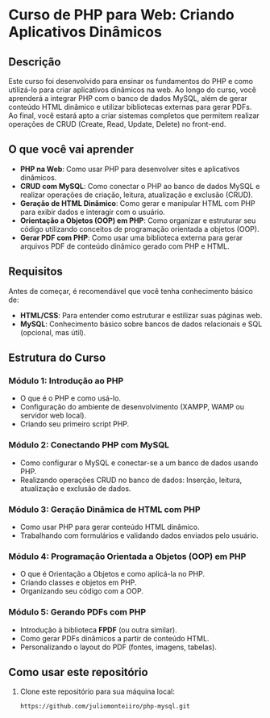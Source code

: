 # Curso de PHP para Web: Criando Aplicativos Dinâmicos

## Descrição

Este curso foi desenvolvido para ensinar os fundamentos do PHP e como utilizá-lo para criar aplicativos dinâmicos na web. Ao longo do curso, você aprenderá a integrar PHP com o banco de dados MySQL, além de gerar conteúdo HTML dinâmico e utilizar bibliotecas externas para gerar PDFs. Ao final, você estará apto a criar sistemas completos que permitem realizar operações de CRUD (Create, Read, Update, Delete) no front-end.

## O que você vai aprender

- **PHP na Web**: Como usar PHP para desenvolver sites e aplicativos dinâmicos.
- **CRUD com MySQL**: Como conectar o PHP ao banco de dados MySQL e realizar operações de criação, leitura, atualização e exclusão (CRUD).
- **Geração de HTML Dinâmico**: Como gerar e manipular HTML com PHP para exibir dados e interagir com o usuário.
- **Orientação a Objetos (OOP) em PHP**: Como organizar e estruturar seu código utilizando conceitos de programação orientada a objetos (OOP).
- **Gerar PDF com PHP**: Como usar uma biblioteca externa para gerar arquivos PDF de conteúdo dinâmico gerado com PHP e HTML.

## Requisitos

Antes de começar, é recomendável que você tenha conhecimento básico de:

- **HTML/CSS**: Para entender como estruturar e estilizar suas páginas web.
- **MySQL**: Conhecimento básico sobre bancos de dados relacionais e SQL (opcional, mas útil).

## Estrutura do Curso

### Módulo 1: Introdução ao PHP
- O que é o PHP e como usá-lo.
- Configuração do ambiente de desenvolvimento (XAMPP, WAMP ou servidor web local).
- Criando seu primeiro script PHP.

### Módulo 2: Conectando PHP com MySQL
- Como configurar o MySQL e conectar-se a um banco de dados usando PHP.
- Realizando operações CRUD no banco de dados: Inserção, leitura, atualização e exclusão de dados.
  
### Módulo 3: Geração Dinâmica de HTML com PHP
- Como usar PHP para gerar conteúdo HTML dinâmico.
- Trabalhando com formulários e validando dados enviados pelo usuário.

### Módulo 4: Programação Orientada a Objetos (OOP) em PHP
- O que é Orientação a Objetos e como aplicá-la no PHP.
- Criando classes e objetos em PHP.
- Organizando seu código com a OOP.

### Módulo 5: Gerando PDFs com PHP
- Introdução à biblioteca **FPDF** (ou outra similar).
- Como gerar PDFs dinâmicos a partir de conteúdo HTML.
- Personalizando o layout do PDF (fontes, imagens, tabelas).

## Como usar este repositório

1. Clone este repositório para sua máquina local:
   ```bash
   https://github.com/juliomonteiiro/php-mysql.git

